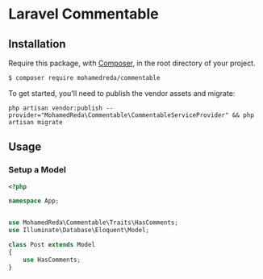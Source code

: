 # Laravel Commentable


## Installation

Require this package, with [Composer](https://getcomposer.org/), in the root directory of your project.

``` bash
$ composer require mohamedreda/commentable
```

To get started, you'll need to publish the vendor assets and migrate:

```
php artisan vendor:publish --provider="MohamedReda\Commentable\CommentableServiceProvider" && php artisan migrate
```

## Usage


### Setup a Model
``` php
<?php

namespace App;


use MohamedReda\Commentable\Traits\HasComments;
use Illuminate\Database\Eloquent\Model;

class Post extends Model
{
    use HasComments;
}
```